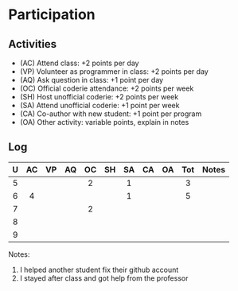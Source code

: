 Participation
=============

## Activities ## 

+ (AC) Attend class: +2 points per day
+ (VP) Volunteer as programmer in class: +2 points per day
+ (AQ) Ask question in class: +1 point per day
+ (OC) Official coderie attendance: +2 points per week
+ (SH) Host unofficial coderie: +2 points per week
+ (SA) Attend unofficial coderie: +1 point per week
+ (CA) Co-author with new student: +1 point per program
+ (OA) Other activity: variable points, explain in notes

## Log ##

| U | AC | VP | AQ | OC | SH | SA | CA | OA | Tot | Notes
|:-:|:--:|:--:|:--:|:--:|:--:|:--:|:--:|:--:|:---:|:--------
| 5 |    |    |    |  2 |    |  1 |    |    |  3  |   
| 6 |  4 |    |    |    |    |  1 |    |    |  5  |
| 7 |    |    |    |  2 |    |
| 8 | 
| 9 |

Notes:

1. I helped another student fix their github account
2. I stayed after class and got help from the professor
